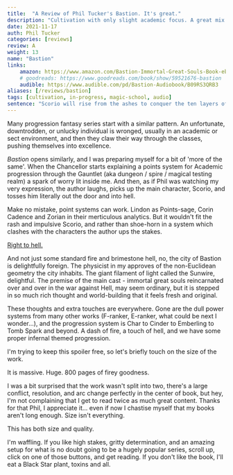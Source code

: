 ```yaml
---
title:  "A Review of Phil Tucker's Bastion. It's great."
description: "Cultivation with only slight academic focus. A great mix of classic progression with some top tier worldbuilding. The world is unique and interesting, characters empathetic, and their struggles all too real."
date: 2021-11-17
auth: Phil Tucker
categories: [reviews]
review: A
weight: 13
name: "Bastion"
links:
    amazon: https://www.amazon.com/Bastion-Immortal-Great-Souls-Book-ebook/dp/B09KNXZZR5
    # goodreads: https://www.goodreads.com/book/show/59521676-bastion
    audible: https://www.audible.com/pd/Bastion-Audiobook/B09RS3QRB3
aliases: [/reviews/bastion]
tags: [cultivation, in-progress, magic-school, audio]
sentence: "Scorio will rise from the ashes to conquer the ten layers of hell."
---
```



Many progression fantasy series start with a similar pattern. An unfortunate, downtrodden, or unlucky individual is wronged, usually in an academic or sect environment, and then they claw their way through the classes, pushing themselves into excellence.



*Bastion* opens similarly, and I was preparing myself for a bit of 'more of the same'. When the Chancellor starts explaining a points system for Academic progression through the Gauntlet (aka dungeon / spire / magical testing realm) a spark of worry lit inside me. And then, as if Phil was watching my very expression, the author laughs, picks up the main character, Scorio, and tosses him literally out the door and into hell. 



Make no mistake, point systems can work. Lindon as Points-sage, Corin Cadence and Zorian in their merticulous analytics. But it wouldn't fit the rash and impulsive Scorio, and rather than shoe-horn in a system which clashes with the characters the author ups the stakes. 



[Right to hell.](https://www.youtube.com/watch?v=eiyfwZVAzGw")



And not just some standard fire and brimestone hell, no, the city of Bastion is delightfully foreign. The physicist in my approves of the non-Euclidean geometry the city inhabits. The giant filament of light called the Sunwire, delightful. The premise of the main cast - immortal great souls reincarnated over and over in the war against Hell, may seem ordinary, but it is stepped in so much rich thought and world-building that it feels fresh and original.



These thoughts and extra touches are everywhere. Gone are the dull power systems from many other works (F-ranker, E-ranker, what could be next I wonder...), and the progression system is Char to Cinder to Emberling to Tomb Spark and beyond. A dash of fire, a touch of hell, and we have some proper infernal themed progression.



I'm trying to keep this spoiler free, so let's briefly touch on the size of the work.



It is massive. Huge. 800 pages of firey goodness.



I was a bit surprised that the work wasn't split into two, there's a large conflict, resolution, and arc change perfectly in the center of book, but hey, I'm not complaining that I get to read twice as much great content. Thanks for that Phil, I appreciate it... even if now I chastise myself that my books aren't long enough. Size isn't everything. 



This has both size and quality.



I'm waffling. If you like high stakes, gritty determination, and an amazing setup for what is no doubt going to be a hugely popular series, scroll up, click on one of those buttons, and get reading. If you don't like the book, I'll eat a Black Star plant, toxins and all. 


